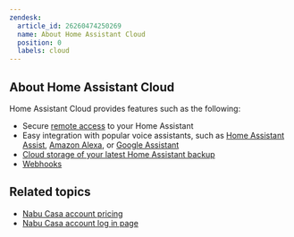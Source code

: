 ```yaml
---
zendesk:
  article_id: 26260474250269
  name: About Home Assistant Cloud
  position: 0
  labels: cloud
---
```


## About Home Assistant Cloud

Home Assistant Cloud provides features such as the following:

- Secure [remote access](https://support.nabucasa.com/hc/en-us/articles/25619268678557) to your Home Assistant
- Easy integration with popular voice assistants, such as [Home Assistant Assist](https://www.home-assistant.io/voice_control/), [Amazon Alexa](/hc/en-us/articles/25619363899677), or [Google Assistant](/hc/en-us/articles/25619376817053)
- [Cloud storage of your latest Home Assistant backup](/hc/en-us/articles/25619338169501)
- [Webhooks](/hc/en-us/articles/25619382358685)

## Related topics

- [Nabu Casa account pricing](https://www.nabucasa.com/pricing/)
- [Nabu Casa account log in page](https://account.nabucasa.com/)